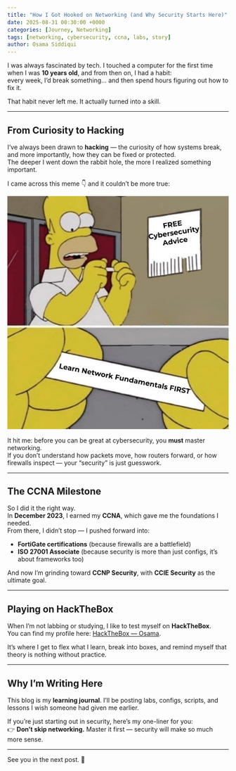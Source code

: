 ```yaml
---
title: "How I Got Hooked on Networking (and Why Security Starts Here)"
date: 2025-08-31 00:30:00 +0000
categories: [Journey, Networking]
tags: [networking, cybersecurity, ccna, labs, story]
author: Osama Siddiqui
---
```


I was always fascinated by tech. I touched a computer for the first time when I was **10 years old**, and from then on, I had a habit:  
every week, I’d break something… and then spend hours figuring out how to fix it.  

That habit never left me. It actually turned into a skill.  

---

## From Curiosity to Hacking  

I’ve always been drawn to **hacking** — the curiosity of how systems break, and more importantly, how they can be fixed or protected.  
The deeper I went down the rabbit hole, the more I realized something important.  

I came across this meme 👇 and it couldn’t be more true:  

![FREE Cybersecurity Advice](/assets/img/meme-network-fundamentals.jpeg)  

It hit me: before you can be great at cybersecurity, you **must** master networking.  
If you don’t understand how packets move, how routers forward, or how firewalls inspect — your “security” is just guesswork.  

---

## The CCNA Milestone  

So I did it the right way.  
In **December 2023**, I earned my **CCNA**, which gave me the foundations I needed.  
From there, I didn’t stop — I pushed forward into:  
- **FortiGate certifications** (because firewalls are a battlefield)  
- **ISO 27001 Associate** (because security is more than just configs, it’s about frameworks too)  

And now I’m grinding toward **CCNP Security**, with **CCIE Security** as the ultimate goal.  

---

## Playing on HackTheBox  

When I’m not labbing or studying, I like to test myself on **HackTheBox**.  
You can find my profile here: [HackTheBox — Osama](https://app.hackthebox.com/profile/1774484).  

It’s where I get to flex what I learn, break into boxes, and remind myself that theory is nothing without practice.  

---

## Why I’m Writing Here  

This blog is my **learning journal**. I’ll be posting labs, configs, scripts, and lessons I wish someone had given me earlier.  

If you’re just starting out in security, here’s my one-liner for you:  
👉 **Don’t skip networking.** Master it first — security will make so much more sense.  

---

See you in the next post. 🚀  
